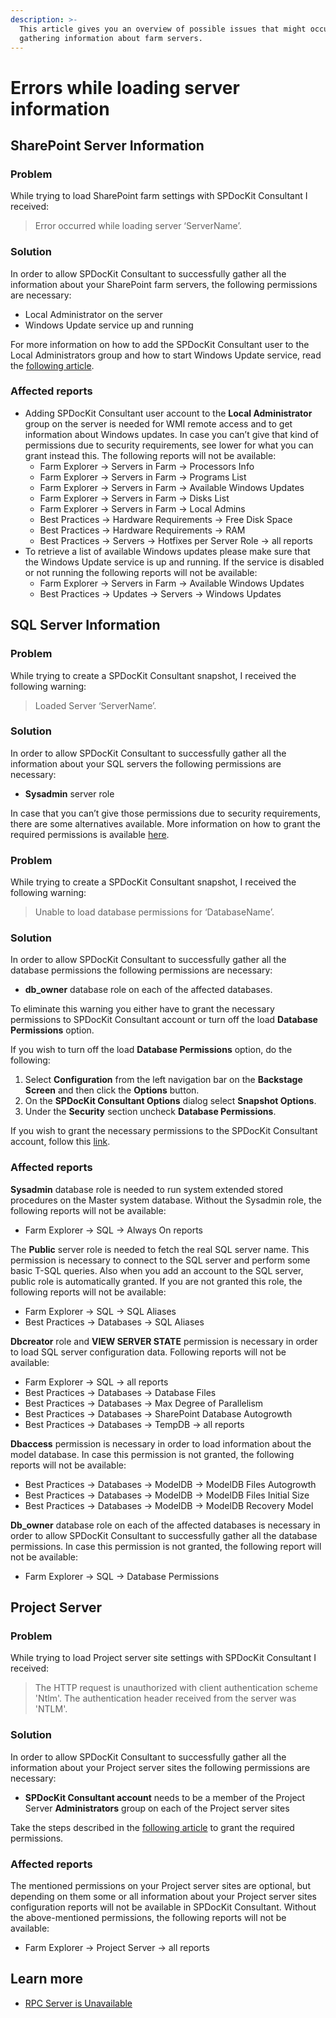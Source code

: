 ```yaml
---
description: >-
  This article gives you an overview of possible issues that might occur while
  gathering information about farm servers.
---
```


# Errors while loading server information

## SharePoint Server Information

### Problem

While trying to load SharePoint farm settings with SPDocKit Consultant I received:

> Error occurred while loading server ‘ServerName’.

### Solution

In order to allow SPDocKit Consultant to successfully gather all the information about your SharePoint farm servers, the following permissions are necessary:

* Local Administrator on the server
* Windows Update service up and running

For more information on how to add the SPDocKit Consultant user to the Local Administrators group and how to start Windows Update service, read the [following article](../../requirements/server-load-permission-requirements.md#granting-permissions).

### Affected reports

* Adding SPDocKit Consultant user account to the **Local Administrator** group on the server is needed for WMI remote access and to get information about Windows updates. In case you can’t give that kind of permissions due to security requirements, see lower for what you can grant instead this. The following reports will not be available:
  * Farm Explorer -&gt; Servers in Farm -&gt; Processors Info
  * Farm Explorer -&gt; Servers in Farm -&gt; Programs List
  * Farm Explorer -&gt; Servers in Farm -&gt; Available Windows Updates
  * Farm Explorer -&gt; Servers in Farm -&gt; Disks List
  * Farm Explorer -&gt; Servers in Farm -&gt; Local Admins
  * Best Practices -&gt; Hardware Requirements -&gt; Free Disk Space
  * Best Practices -&gt; Hardware Requirements -&gt; RAM
  * Best Practices -&gt; Servers -&gt; Hotfixes per Server Role -&gt; all reports
* To retrieve a list of available Windows updates please make sure that the Windows Update service is up and running. If the service is disabled or not running the following reports will not be available:
  * Farm Explorer -&gt; Servers in Farm -&gt; Available Windows Updates
  * Best Practices -&gt; Updates -&gt; Servers -&gt; Windows Updates

## SQL Server Information

### Problem

While trying to create a SPDocKit Consultant snapshot, I received the following warning:

> Loaded Server ‘ServerName’.

### Solution

In order to allow SPDocKit Consultant to successfully gather all the information about your SQL servers the following permissions are necessary:

* **Sysadmin** server role

In case that you can’t give those permissions due to security requirements, there are some alternatives available. More information on how to grant the required permissions is available [here](../../requirements/server-load-permission-requirements.md#granting-permissions-1).

### Problem

While trying to create a SPDocKit Consultant snapshot, I received the following warning:

> Unable to load database permissions for ‘DatabaseName’.

### Solution

In order to allow SPDocKit Consultant to successfully gather all the database permissions the following permissions are necessary:

* **db\_owner** database role on each of the affected databases.

To eliminate this warning you either have to grant the necessary permissions to SPDocKit Consultant account or turn off the load **Database Permissions** option.

If you wish to turn off the load **Database Permissions** option, do the following:

1. Select **Configuration** from the left navigation bar on the **Backstage Screen** and then click the **Options** button.
2. On the **SPDocKit Consultant Options** dialog select **Snapshot Options**.
3. Under the **Security** section uncheck **Database Permissions**.

If you wish to grant the necessary permissions to the SPDocKit Consultant account, follow this [link](../../requirements/server-load-permission-requirements.md#granting-permissions-1).

### Affected reports

**Sysadmin** database role is needed to run system extended stored procedures on the Master system database. Without the Sysadmin role, the following reports will not be available:

* Farm Explorer -&gt; SQL -&gt; Always On reports

The **Public** server role is needed to fetch the real SQL server name. This permission is necessary to connect to the SQL server and perform some basic T-SQL queries. Also when you add an account to the SQL server, public role is automatically granted. If you are not granted this role, the following reports will not be available:

* Farm Explorer -&gt; SQL -&gt; SQL Aliases
* Best Practices -&gt; Databases -&gt; SQL Aliases

**Dbcreator** role and **VIEW SERVER STATE** permission is necessary in order to load SQL server configuration data. Following reports will not be available:

* Farm Explorer -&gt; SQL -&gt; all reports
* Best Practices -&gt; Databases -&gt; Database Files
* Best Practices -&gt; Databases -&gt; Max Degree of Parallelism
* Best Practices -&gt; Databases -&gt; SharePoint Database Autogrowth
* Best Practices -&gt; Databases -&gt; TempDB -&gt; all reports

**Dbaccess** permission is necessary in order to load information about the model database. In case this permission is not granted, the following reports will not be available:

* Best Practices -&gt; Databases -&gt; ModelDB -&gt; ModelDB Files Autogrowth
* Best Practices -&gt; Databases -&gt; ModelDB -&gt; ModelDB Files Initial Size
* Best Practices -&gt; Databases -&gt; ModelDB -&gt; ModelDB Recovery Model

**Db\_owner** database role on each of the affected databases is necessary in order to allow SPDocKit Consultant to successfully gather all the database permissions. In case this permission is not granted, the following report will not be available:

* Farm Explorer -&gt; SQL -&gt; Database Permissions

## Project Server

### Problem

While trying to load Project server site settings with SPDocKit Consultant I received:

> The HTTP request is unauthorized with client authentication scheme 'Ntlm'. The authentication header received from the server was 'NTLM'.

### Solution

In order to allow SPDocKit Consultant to successfully gather all the information about your Project server sites the following permissions are necessary:

* **SPDocKit Consultant account** needs to be a member of the Project Server **Administrators** group on each of the Project server sites

Take the steps described in the [following article](../../requirements/server-load-permission-requirements.md#granting-permissions-2) to grant the required permissions.

### Affected reports

The mentioned permissions on your Project server sites are optional, but depending on them some or all information about your Project server sites configuration reports will not be available in SPDocKit Consultant. Without the above-mentioned permissions, the following reports will not be available:

* Farm Explorer -&gt; Project Server -&gt; all reports

## Learn more

* [RPC Server is Unavailable](rpc-server-unavailable.md)

